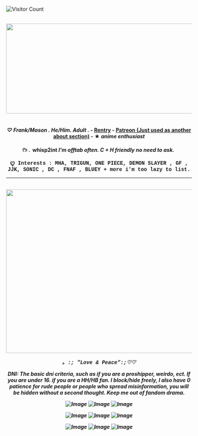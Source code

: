 ![Visitor Count](https://profile-counter.glitch.me/{The-Novelist}/count.svg)

<p style="text-align: justify;"><em>&nbsp; &nbsp; &nbsp; &nbsp; &nbsp; &nbsp; &nbsp; &nbsp; &nbsp; &nbsp; &nbsp; &nbsp; &nbsp; &nbsp; &nbsp; &nbsp; &nbsp; &nbsp; &nbsp; &nbsp; &nbsp; &nbsp; &nbsp; &nbsp; &nbsp; &nbsp; &nbsp; &nbsp; &nbsp; &nbsp; &nbsp; &nbsp; &nbsp; &nbsp; &nbsp; &nbsp; &nbsp; &nbsp; &nbsp; &nbsp; &nbsp; &nbsp; &nbsp; &nbsp; &nbsp; &nbsp; &nbsp; &nbsp; &nbsp; &nbsp; &nbsp; &nbsp; &nbsp; &nbsp; &nbsp; &nbsp; &nbsp;<img src="https://github.com/user-attachments/assets/893b8c6c-bcf9-40d4-acdd-83753e4e63cd" class="fr-fic fr-dib" width="1880" height="244.712"></p>

</a>
 <p align="center">
 <h4 align="center"
 </a> <br>
 ♡ Frank/Mason . He/Him.  Adult .&nbsp;- </em><a href="https://rentry.co/bvezntzh" id="">Rentry</a> - <a href="https://www.patreon.com/c/potatochips_/about" id="">Patreon (Just used as another about section)</a> - ★ <em>anime enthusiast</em></p>

ᡣ𐭩 . &nbsp;whisp2int</strong>
	<em>I&#39;m offtab often. <strong>C + H</strong> friendly no need to ask.&nbsp;</em></p>
<p><span style="font-family: courier new,courier;">
 ꨄ Interests : MHA, TRIGUN, ONE PIECE, DEMON SLAYER , GF , JJK, SONIC , DC , FNAF , BLUEY + more i'm too lazy to list.</span></p>

------------------
<p style="text-align: justify;"><em>&nbsp; &nbsp; &nbsp; &nbsp; &nbsp; &nbsp; &nbsp; &nbsp; &nbsp; &nbsp; &nbsp; &nbsp; &nbsp; &nbsp; &nbsp; &nbsp; &nbsp; &nbsp; &nbsp; &nbsp; &nbsp; &nbsp; &nbsp; &nbsp; &nbsp; &nbsp; &nbsp; &nbsp; &nbsp; &nbsp; &nbsp; &nbsp; &nbsp; &nbsp; &nbsp; &nbsp; &nbsp; &nbsp; &nbsp; &nbsp; &nbsp; &nbsp; &nbsp; &nbsp; &nbsp; &nbsp; &nbsp; &nbsp; &nbsp; &nbsp; &nbsp; &nbsp; &nbsp; &nbsp; &nbsp; &nbsp; &nbsp;<img src="https://github.com/user-attachments/assets/03ed3963-6b31-49bc-97bb-13993ab67a1d" class="fr-fic fr-dib" width="1480" height="444.712"></p>

<span style="font-family: courier new,courier;">｡ :; &quot;Love &amp; Peace&quot;</span><strong><span style="font-family: courier new,courier;">:;<em>♡</em></span><em><span style="font-family: courier new,courier;">♡</span></em></strong></strong>
</p>

DNI:
The basic dni criteria, such as if you are a proshipper, weirdo, ect. If you are under 16. if you are a HH/HB fan. I block/hide freely, I also have 0 patience for rude people or people who spread misinformation, you will be hidden without a second thought. Keep me out of fandom drama.
<P>

![Image](https://github.com/user-attachments/assets/1830f8d4-eaf2-4015-a6f4-7b937deea88f)
![Image](https://github.com/user-attachments/assets/31fbd55b-6ac7-4166-84f8-a24f51783362)
![Image](https://github.com/user-attachments/assets/efffb53c-0628-4869-a2b8-8cb86926793a)

![Image](https://github.com/user-attachments/assets/783b8516-df80-4021-b849-785b016e9104)
![Image](https://github.com/user-attachments/assets/4e449af0-347e-4c13-b556-5c245b167418)
![Image](https://github.com/user-attachments/assets/f631f259-b00e-4104-8af2-d3932e46bc17)

![Image](https://github.com/user-attachments/assets/5c7fa8ef-a64d-4c0e-9ff6-21401a31928b)
![Image](https://github.com/user-attachments/assets/df8ad163-066e-4b0b-a6a1-4bf4dc583189)
![Image](https://github.com/user-attachments/assets/bf472474-9a9b-4542-a23f-19c25a209f9c)
